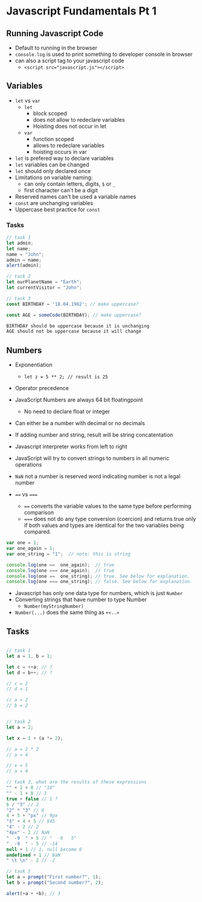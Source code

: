 # Javascript Fundamentals Pt 1

## Running Javascript Code
* Default to running in the browser
* `console.log` is used to print something to developer console in browser
* can also a script tag to your javascript code
    * `<script src="javascript.js"></script>`

## Variables
* `let` vs `var`
    * `let`
        * block scoped
        * does not allow to redeclare variables
        * Hoisting does not occur in let
    * `var`
        * function scoped
        * allows to redeclare variables
        * hoisting occurs in var
* `let` is prefered way to declare variables
* `let` variables can be changed
* `let` should only declared once
* Limitations on variable naming:
    * can only contain letters, digits, `$` or `_`
    * first character can't be a digit
* Reserved names can't be used a variable names
* `const` are unchanging variables
* Uppercase best practice for `const`

### Tasks
```javascript
// task 1
let admin;
let name;
name = "John";
admin = name;
alert(admin);

// task 2
let ourPlanetName = "Earth";
let currentVisitor = "John";

// task 3
const BIRTHDAY = '18.04.1982'; // make uppercase?

const AGE = someCode(BIRTHDAY); // make uppercase?

BIRTHDAY should be uppercase because it is unchanging
AGE should not be uppercase because it will change

```

## Numbers
* Exponentiation
    * `let z = 5 ** 2; // result is 25`
* Operator precedence
* JavaScript Numbers are always 64 bit floatingpoint
    * No need to declare float or integer
* Can either be a number with decimal or no decimals
* If adding number and string, result will be string concatentation
* Javascript interpreter works from left to right
* JavaScript will try to convert strings to numbers in all numeric operations
* `NaN` not a number is reserved word indicating number is not a legal number

* `==` vs `===`
    * `==` converts the variable values to the same type before performing comparison
    * `===` does not do any type conversion (coercion) and returns true only if both values and types are identical for the two variables being compared.

```javascript
var one = 1;
var one_again = 1;
var one_string = "1";  // note: this is string

console.log(one ==  one_again);  // true
console.log(one === one_again);  // true
console.log(one ==  one_string); // true. See below for explanation.
console.log(one === one_string); // false. See below for explanation.

```

* Javascript has only one data type for numbers, which is just `Number`
* Converting strings that have number to type Number
    * `Number(myStringNumber)`
* `Number(...)` does the same thing as `+<..>`

## Tasks

```javascript

// task 1
let a = 1, b = 1;

let c = ++a; // ?
let d = b++; // ?

// c = 2
// d = 1

// a = 2
// b = 2


// task 2
let a = 2;

let x = 1 + (a *= 2);

// a = 2 * 2
// a = 4

// x = 5
// a = 4

// task 3, what are the results of these expressions
"" + 1 + 0 // "10"
"" - 1 + 0 // 1
true + false // 1 ?
6 / "3" // 2
"2" * "3" // 6
4 + 5 + "px" // 9px
"$" + 4 + 5 // $45
"4" - 2 // 2
"4px" - 2 // NaN
"  -9  " + 5 // "  -9   5" 
"  -9  " - 5 // -14
null + 1 // 1, null become 0
undefined + 1 // NaN
" \t \n" - 2 // -2

// task 5
let a = prompt("First number?", 1);
let b = prompt("Second number?", 2);

alert(+a + +b); // 3

```
